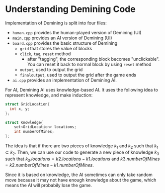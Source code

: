 # Understanding Demining Code

Implementation of Demining is split into four files:

- `human.cpp` provides the human-played version of Demining (UI)
- `main.cpp` provides an AI version of Demining (UI)
- `board.cpp` provides the basic structure of Demining
  - `grid` that stores the value of blocks
  - `click`, `tag`, `reset` method
    - after "tagging", the corresponding block becomes "unclickable". You can reset it back to normal block by using `reset` method
  - `output`, used to output the grid
  - `finaloutput`, used to output the grid after the game ends
- `ai.cpp` provides an implementation of Demining AI.

For AI, Demining AI uses knowledge-based AI. It uses the following idea to represent knowledge, and make induction:

```cpp
struct GridLocation{
  int x, y;
};

struct Knowledge{
	set<GridLocation> locations;
	int numberOfMines;
};
```

The idea is that if there are two pieces of knowledge $k_1$ and $k_2$ such that $k_1 \subset k_2$. Then, we can use our code to generate a new piece of knowledge $k_3$ such that $k_3.locations = k2.locations - k1.locations$ and $k3.numberOfMines = k2.numberOfMines - k1.numberOfMines$.

Since it is based on knowledge, the AI sometimes can only take random move because it may not have enough knowledge about the game, which means the AI will probabily lose the game.
